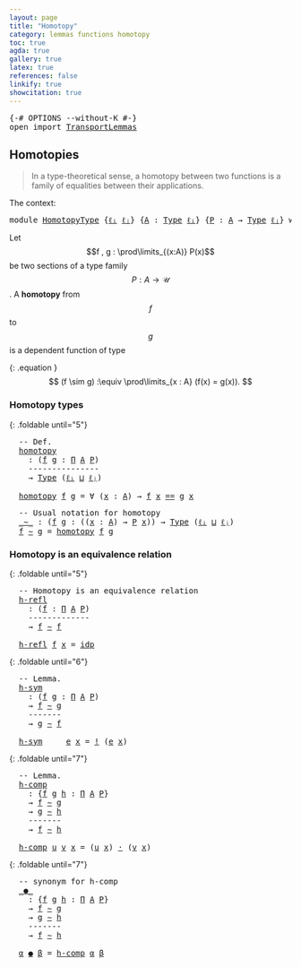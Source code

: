 ```yaml
---
layout: page
title: "Homotopy"
category: lemmas functions homotopy
toc: true
agda: true
gallery: true
latex: true
references: false
linkify: true
showcitation: true
---
```


<div class="hide" >
<pre class="Agda">
<a id="218" class="Symbol">{-#</a> <a id="222" class="Keyword">OPTIONS</a> <a id="230" class="Pragma">--without-K</a> <a id="242" class="Symbol">#-}</a>
<a id="246" class="Keyword">open</a> <a id="251" class="Keyword">import</a> <a id="258" href="TransportLemmas.html" class="Module">TransportLemmas</a>
</pre>
</div>

## Homotopies

> In a type-theoretical sense, a homotopy between two
> functions is a family of equalities between their applications.

The context:
<pre class="Agda">
<a id="455" class="Keyword">module</a> <a id="462" href="HomotopyType.html" class="Module">HomotopyType</a> <a id="475" class="Symbol">{</a><a id="476" href="HomotopyType.html#476" class="Bound">ℓᵢ</a> <a id="479" href="HomotopyType.html#479" class="Bound">ℓⱼ</a><a id="481" class="Symbol">}</a> <a id="483" class="Symbol">{</a><a id="484" href="HomotopyType.html#484" class="Bound">A</a> <a id="486" class="Symbol">:</a> <a id="488" href="Intro.html#1813" class="Function">Type</a> <a id="493" href="HomotopyType.html#476" class="Bound">ℓᵢ</a><a id="495" class="Symbol">}</a> <a id="497" class="Symbol">{</a><a id="498" href="HomotopyType.html#498" class="Bound">P</a> <a id="500" class="Symbol">:</a> <a id="502" href="HomotopyType.html#484" class="Bound">A</a> <a id="504" class="Symbol">→</a> <a id="506" href="Intro.html#1813" class="Function">Type</a> <a id="511" href="HomotopyType.html#479" class="Bound">ℓⱼ</a><a id="513" class="Symbol">}</a> <a id="515" class="Keyword">where</a>
</pre>

Let $$f , g : \prod\limits_{(x:A)} P(x)$$ be two sections of a
type family $$P : A \to \mathcal{U}$$. A **homotopy** from $$f$$ to $$g$$
is a dependent function of type

{: .equation }
  $$ (f \sim g) :\equiv \prod\limits_{x : A} (f(x) = g(x)). $$


### Homotopy types

{: .foldable until="5"}
<pre class="Agda">
  <a id="842" class="Comment">-- Def.</a>
  <a id="homotopy"></a><a id="852" href="HomotopyType.html#852" class="Function">homotopy</a>
    <a id="865" class="Symbol">:</a> <a id="867" class="Symbol">(</a><a id="868" href="HomotopyType.html#868" class="Bound">f</a> <a id="870" href="HomotopyType.html#870" class="Bound">g</a> <a id="872" class="Symbol">:</a> <a id="874" href="BasicTypes.html#1883" class="Function">Π</a> <a id="876" href="HomotopyType.html#484" class="Bound">A</a> <a id="878" href="HomotopyType.html#498" class="Bound">P</a><a id="879" class="Symbol">)</a>
    <a id="885" class="Comment">---------------</a>
    <a id="905" class="Symbol">→</a> <a id="907" href="Intro.html#1813" class="Function">Type</a> <a id="912" class="Symbol">(</a><a id="913" href="HomotopyType.html#476" class="Bound">ℓᵢ</a> <a id="916" href="Agda.Primitive.html#657" class="Primitive Operator">⊔</a> <a id="918" href="HomotopyType.html#479" class="Bound">ℓⱼ</a><a id="920" class="Symbol">)</a>

  <a id="925" href="HomotopyType.html#852" class="Function">homotopy</a> <a id="934" href="HomotopyType.html#934" class="Bound">f</a> <a id="936" href="HomotopyType.html#936" class="Bound">g</a> <a id="938" class="Symbol">=</a> <a id="940" class="Symbol">∀</a> <a id="942" class="Symbol">(</a><a id="943" href="HomotopyType.html#943" class="Bound">x</a> <a id="945" class="Symbol">:</a> <a id="947" href="HomotopyType.html#484" class="Bound">A</a><a id="948" class="Symbol">)</a> <a id="950" class="Symbol">→</a> <a id="952" href="HomotopyType.html#934" class="Bound">f</a> <a id="954" href="HomotopyType.html#943" class="Bound">x</a> <a id="956" href="BasicTypes.html#4294" class="Datatype Operator">==</a> <a id="959" href="HomotopyType.html#936" class="Bound">g</a> <a id="961" href="HomotopyType.html#943" class="Bound">x</a>
</pre>

<pre class="Agda">
  <a id="990" class="Comment">-- Usual notation for homotopy</a>
  <a id="_∼_"></a><a id="1023" href="HomotopyType.html#1023" class="Function Operator">_∼_</a> <a id="1027" class="Symbol">:</a> <a id="1029" class="Symbol">(</a><a id="1030" href="HomotopyType.html#1030" class="Bound">f</a> <a id="1032" href="HomotopyType.html#1032" class="Bound">g</a> <a id="1034" class="Symbol">:</a> <a id="1036" class="Symbol">((</a><a id="1038" href="HomotopyType.html#1038" class="Bound">x</a> <a id="1040" class="Symbol">:</a> <a id="1042" href="HomotopyType.html#484" class="Bound">A</a><a id="1043" class="Symbol">)</a> <a id="1045" class="Symbol">→</a> <a id="1047" href="HomotopyType.html#498" class="Bound">P</a> <a id="1049" href="HomotopyType.html#1038" class="Bound">x</a><a id="1050" class="Symbol">))</a> <a id="1053" class="Symbol">→</a> <a id="1055" href="Intro.html#1813" class="Function">Type</a> <a id="1060" class="Symbol">(</a><a id="1061" href="HomotopyType.html#476" class="Bound">ℓᵢ</a> <a id="1064" href="Agda.Primitive.html#657" class="Primitive Operator">⊔</a> <a id="1066" href="HomotopyType.html#479" class="Bound">ℓⱼ</a><a id="1068" class="Symbol">)</a>
  <a id="1072" href="HomotopyType.html#1072" class="Bound">f</a> <a id="1074" href="HomotopyType.html#1023" class="Function Operator">∼</a> <a id="1076" href="HomotopyType.html#1076" class="Bound">g</a> <a id="1078" class="Symbol">=</a> <a id="1080" href="HomotopyType.html#852" class="Function">homotopy</a> <a id="1089" href="HomotopyType.html#1072" class="Bound">f</a> <a id="1091" href="HomotopyType.html#1076" class="Bound">g</a>
</pre>



### Homotopy is an equivalence relation


{: .foldable until="5"}
<pre class="Agda">
  <a id="1188" class="Comment">-- Homotopy is an equivalence relation</a>
  <a id="h-refl"></a><a id="1229" href="HomotopyType.html#1229" class="Function">h-refl</a>
    <a id="1240" class="Symbol">:</a> <a id="1242" class="Symbol">(</a><a id="1243" href="HomotopyType.html#1243" class="Bound">f</a> <a id="1245" class="Symbol">:</a> <a id="1247" href="BasicTypes.html#1883" class="Function">Π</a> <a id="1249" href="HomotopyType.html#484" class="Bound">A</a> <a id="1251" href="HomotopyType.html#498" class="Bound">P</a><a id="1252" class="Symbol">)</a>
    <a id="1258" class="Comment">-------------</a>
    <a id="1276" class="Symbol">→</a> <a id="1278" href="HomotopyType.html#1243" class="Bound">f</a> <a id="1280" href="HomotopyType.html#1023" class="Function Operator">∼</a> <a id="1282" href="HomotopyType.html#1243" class="Bound">f</a>

  <a id="1287" href="HomotopyType.html#1229" class="Function">h-refl</a> <a id="1294" href="HomotopyType.html#1294" class="Bound">f</a> <a id="1296" href="HomotopyType.html#1296" class="Bound">x</a> <a id="1298" class="Symbol">=</a> <a id="1300" href="BasicTypes.html#4349" class="InductiveConstructor">idp</a>
</pre>

{: .foldable until="6"}
<pre class="Agda">
  <a id="1355" class="Comment">-- Lemma.</a>
  <a id="h-sym"></a><a id="1367" href="HomotopyType.html#1367" class="Function">h-sym</a>
    <a id="1377" class="Symbol">:</a> <a id="1379" class="Symbol">(</a><a id="1380" href="HomotopyType.html#1380" class="Bound">f</a> <a id="1382" href="HomotopyType.html#1382" class="Bound">g</a> <a id="1384" class="Symbol">:</a> <a id="1386" href="BasicTypes.html#1883" class="Function">Π</a> <a id="1388" href="HomotopyType.html#484" class="Bound">A</a> <a id="1390" href="HomotopyType.html#498" class="Bound">P</a><a id="1391" class="Symbol">)</a>
    <a id="1397" class="Symbol">→</a> <a id="1399" href="HomotopyType.html#1380" class="Bound">f</a> <a id="1401" href="HomotopyType.html#1023" class="Function Operator">∼</a> <a id="1403" href="HomotopyType.html#1382" class="Bound">g</a>
    <a id="1409" class="Comment">-------</a>
    <a id="1421" class="Symbol">→</a> <a id="1423" href="HomotopyType.html#1382" class="Bound">g</a> <a id="1425" href="HomotopyType.html#1023" class="Function Operator">∼</a> <a id="1427" href="HomotopyType.html#1380" class="Bound">f</a>

  <a id="1432" href="HomotopyType.html#1367" class="Function">h-sym</a> <a id="1438" class="Symbol">_</a> <a id="1440" class="Symbol">_</a> <a id="1442" href="HomotopyType.html#1442" class="Bound">e</a> <a id="1444" href="HomotopyType.html#1444" class="Bound">x</a> <a id="1446" class="Symbol">=</a> <a id="1448" href="BasicFunctions.html#4309" class="Function Operator">!</a> <a id="1450" class="Symbol">(</a><a id="1451" href="HomotopyType.html#1442" class="Bound">e</a> <a id="1453" href="HomotopyType.html#1444" class="Bound">x</a><a id="1454" class="Symbol">)</a>
</pre>

{: .foldable until="7"}
<pre class="Agda">
  <a id="1507" class="Comment">-- Lemma.</a>
  <a id="h-comp"></a><a id="1519" href="HomotopyType.html#1519" class="Function">h-comp</a>
    <a id="1530" class="Symbol">:</a> <a id="1532" class="Symbol">{</a><a id="1533" href="HomotopyType.html#1533" class="Bound">f</a> <a id="1535" href="HomotopyType.html#1535" class="Bound">g</a> <a id="1537" href="HomotopyType.html#1537" class="Bound">h</a> <a id="1539" class="Symbol">:</a> <a id="1541" href="BasicTypes.html#1883" class="Function">Π</a> <a id="1543" href="HomotopyType.html#484" class="Bound">A</a> <a id="1545" href="HomotopyType.html#498" class="Bound">P</a><a id="1546" class="Symbol">}</a>
    <a id="1552" class="Symbol">→</a> <a id="1554" href="HomotopyType.html#1533" class="Bound">f</a> <a id="1556" href="HomotopyType.html#1023" class="Function Operator">∼</a> <a id="1558" href="HomotopyType.html#1535" class="Bound">g</a>
    <a id="1564" class="Symbol">→</a> <a id="1566" href="HomotopyType.html#1535" class="Bound">g</a> <a id="1568" href="HomotopyType.html#1023" class="Function Operator">∼</a> <a id="1570" href="HomotopyType.html#1537" class="Bound">h</a>
    <a id="1576" class="Comment">-------</a>
    <a id="1588" class="Symbol">→</a> <a id="1590" href="HomotopyType.html#1533" class="Bound">f</a> <a id="1592" href="HomotopyType.html#1023" class="Function Operator">∼</a> <a id="1594" href="HomotopyType.html#1537" class="Bound">h</a>

  <a id="1599" href="HomotopyType.html#1519" class="Function">h-comp</a> <a id="1606" href="HomotopyType.html#1606" class="Bound">u</a> <a id="1608" href="HomotopyType.html#1608" class="Bound">v</a> <a id="1610" href="HomotopyType.html#1610" class="Bound">x</a> <a id="1612" class="Symbol">=</a> <a id="1614" class="Symbol">(</a><a id="1615" href="HomotopyType.html#1606" class="Bound">u</a> <a id="1617" href="HomotopyType.html#1610" class="Bound">x</a><a id="1618" class="Symbol">)</a> <a id="1620" href="BasicFunctions.html#3903" class="Function Operator">·</a> <a id="1622" class="Symbol">(</a><a id="1623" href="HomotopyType.html#1608" class="Bound">v</a> <a id="1625" href="HomotopyType.html#1610" class="Bound">x</a><a id="1626" class="Symbol">)</a>
</pre>

{: .foldable until="7"}
<pre class="Agda">
  <a id="1679" class="Comment">-- synonym for h-comp</a>
  <a id="_●_"></a><a id="1703" href="HomotopyType.html#1703" class="Function Operator">_●_</a>
    <a id="1711" class="Symbol">:</a> <a id="1713" class="Symbol">{</a><a id="1714" href="HomotopyType.html#1714" class="Bound">f</a> <a id="1716" href="HomotopyType.html#1716" class="Bound">g</a> <a id="1718" href="HomotopyType.html#1718" class="Bound">h</a> <a id="1720" class="Symbol">:</a> <a id="1722" href="BasicTypes.html#1883" class="Function">Π</a> <a id="1724" href="HomotopyType.html#484" class="Bound">A</a> <a id="1726" href="HomotopyType.html#498" class="Bound">P</a><a id="1727" class="Symbol">}</a>
    <a id="1733" class="Symbol">→</a> <a id="1735" href="HomotopyType.html#1714" class="Bound">f</a> <a id="1737" href="HomotopyType.html#1023" class="Function Operator">∼</a> <a id="1739" href="HomotopyType.html#1716" class="Bound">g</a>
    <a id="1745" class="Symbol">→</a> <a id="1747" href="HomotopyType.html#1716" class="Bound">g</a> <a id="1749" href="HomotopyType.html#1023" class="Function Operator">∼</a> <a id="1751" href="HomotopyType.html#1718" class="Bound">h</a>
    <a id="1757" class="Comment">-------</a>
    <a id="1769" class="Symbol">→</a> <a id="1771" href="HomotopyType.html#1714" class="Bound">f</a> <a id="1773" href="HomotopyType.html#1023" class="Function Operator">∼</a> <a id="1775" href="HomotopyType.html#1718" class="Bound">h</a>

  <a id="1780" href="HomotopyType.html#1780" class="Bound">α</a> <a id="1782" href="HomotopyType.html#1703" class="Function Operator">●</a> <a id="1784" href="HomotopyType.html#1784" class="Bound">β</a> <a id="1786" class="Symbol">=</a> <a id="1788" href="HomotopyType.html#1519" class="Function">h-comp</a> <a id="1795" href="HomotopyType.html#1780" class="Bound">α</a> <a id="1797" href="HomotopyType.html#1784" class="Bound">β</a>
</pre>

